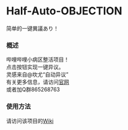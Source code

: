 # Half-Auto-OBJECTION
简单的一键異議あり！
### 概述
哔哩哔哩小病区整活项目！<br>
点击按钮实现一键异议。<br>
灵感来自@坎尤“自动异议”<br>
有关更多信息，请访问[官网](https://objectionFS.jzfkw.net)<br>
或者加Q群865268763
### 使用方法
请访问该项目的[Wiki](https://github.com/FST-GitRes/Half-Auto-OBJECTION-/wiki)
